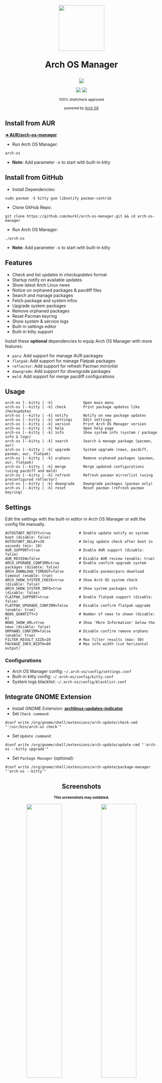 <div align="center">
  <h1>
    <img src="./logo.svg" width="150" height="150">
    <p><b>Arch OS Manager</b></p>
  </h1>
</div>

<div align="center">
  <p><img src="./screenshots/arch-os-manager.png"></p>
  <p>
    <img src="https://img.shields.io/badge/MAINTAINED-YES-green?style=for-the-badge">
    <img src="https://img.shields.io/badge/License-GPL_v2-blue?style=for-the-badge">
  </p>
  <p><sub>100% shellcheck approved</sub></p>
  <p><sub>powered by <a href="https://github.com/murkl/arch-os">Arch OS</a></sub></p>
</div>

## Install from AUR

**[ ➜ AUR/arch-os-manager](https://aur.archlinux.org/packages/arch-os-manager)**

- Run Arch OS Manager:

```
arch-os
```

- **Note:** Add parameter `-k` to start with built-in kitty

## Install from GitHub

- Install Dependencies:

```
sudo pacman -S kitty gum libnotify pacman-contrib
```

- Clone GitHub Repo:

```
git clone https://github.com/murkl/arch-os-manager.git && cd arch-os-manager
```

- Run Arch OS Manager:

```
./arch-os
```

- **Note:** Add parameter `-k` to start with built-in kitty

## Features

- Check and list updates in _checkupdates_ format
- Startup notify on available updates
- Show latest Arch Linux news
- Notice on orphaned packages & pacdiff files
- Search and manage packages
- Fetch package and system infos
- Upgrade system packages
- Remove orphaned packages
- Reset Pacman keyring
- Show system & service logs
- Built-in settings editor
- Built-in kitty support

Install these **optional** dependencies to equip Arch OS Manager with more features:

- `paru`: Add support for manage AUR packages
- `flatpak`: Add support for manage Flatpak packages
- `reflector`: Add support for refresh Pacman mirrorlist
- `downgrade`: Add support for downgrade packages
- `meld`: Add support for merge pacdiff configurations

## Usage

```
arch-os [--kitty | -k]              Open main menu
arch-os [--kitty | -k] check        Print package updates like checkupdates
arch-os [--kitty | -k] notify       Notify on new package updates
arch-os [--kitty | -k] settings     Edit settings
arch-os [--kitty | -k] version      Print Arch OS Manager version
arch-os [--kitty | -k] help         Open help page
arch-os [--kitty | -k] info         Show system info (system / package info & logs)
arch-os [--kitty | -k] search       Search & manage package (pacman, aur)
arch-os [--kitty | -k] upgrade      System upgrade (news, pacdiff, pacman, aur, flatpak)
arch-os [--kitty | -k] orphans      Remove orphaned packages (pacman, aur, flatpak)
arch-os [--kitty | -k] merge        Merge updated configurations (using pacdiff and meld)
arch-os [--kitty | -k] refresh      Refresh pacman mirrorlist (using preconfigured reflector)
arch-os [--kitty | -k] downgrade    Downgrade packages (pacman only)
arch-os [--kitty | -k] reset        Reset pacman (refresh pacman keyring)
```

## Settings

Edit the settings with the built-in editor in Arch OS Manager or edit the config file manually.

```
AUTOSTART_NOTIFY=true             # Enable update notify on system boot (disable: false)
AUTOSTART_DELAY=30                # Delay update check after boot in seconds (min: 10)
AUR_SUPPORT=true                  # Enable AUR support (disable: false)
AUR_REVIEW=false                  # Disable AUR review (enable: true)
ARCH_UPGRADE_CONFIRM=true         # Enable confirm upgrade system packages (disable: false)
ARCH_DOWNLOAD_TIMEOUT=false       # Disable pacman/paru download timeout (enable: true)
ARCH_SHOW_SYSTEM_CHECK=true       # Show Arch OS system check (disable: false)
ARCH_SHOW_SYSTEM_INFO=true        # Show system packages info (disable: false)
FLATPAK_SUPPORT=true              # Enable flatpak support (disable: false)
FLATPAK_UPGRADE_CONFIRM=false     # Disable confirm flatpak upgrade (enable: true)
NEWS_QUANTITY=3                   # Number of news to shown (disable: 0)
NEWS_SHOW_URL=true                # Show 'More Information' below the news (disable: false)
ORPHANS_CONFIRM=false             # Disable confirm remove orphans (enable: true)
FILTER_RESULT_SIZE=20             # Max filter results (max: 50)
PACKAGE_INFO_WIDTH=80             # Max info width (cut horizontal output)
```

### Configurations

- Arch OS Manager config: `~/.arch-os/config/settings.conf`
- Built-in kitty config: `~/.arch-os/config/kitty.conf`
- System logs blacklist: `~/.arch-os/config/blacklist.conf`

## Integrate GNOME Extension

- Install GNOME Extension: **[archlinux-updates-indicator](https://extensions.gnome.org/extension/1010/)**
- Set `Check command`:

```
dconf write /org/gnome/shell/extensions/arch-update/check-cmd "'/usr/bin/arch-os check'"
```

- Set `Update command`:

```
dconf write /org/gnome/shell/extensions/arch-update/update-cmd "'arch-os --kitty upgrade'"
```

- Set `Package Manager` (optional):

```
dconf write /org/gnome/shell/extensions/arch-update/package-manager "'arch-os --kitty'"
```

<div align="center">

## Screenshots

<sub><b>This screenshots may outdated.</b></sub>

<img width="48%" style="vertical-align: top;" src="./screenshots/main.png">
<img width="48%" style="vertical-align: top;" src="./screenshots/search.png">
<img width="48%" style="vertical-align: top;" src="./screenshots/fetch.png">
<img width="48%" style="vertical-align: top;" src="./screenshots/upgrade.png">
<img width="48%" style="vertical-align: top;" src="./screenshots/merge.png">
<img width="48%" style="vertical-align: top;" src="./screenshots/refresh.png">
<img width="48%" style="vertical-align: top;" src="./screenshots/downgrade.png">
<img width="48%" style="vertical-align: top;" src="./screenshots/help.png">

</div>

## Credits

- https://archlinux.org
- https://github.com/RaphaelRochet/arch-update
- https://github.com/Morganamilo/paru
- https://github.com/kovidgoyal/kitty
- https://github.com/charmbracelet/gum
- https://github.com/archlinux-downgrade/downgrade
- https://meldmerge.org
